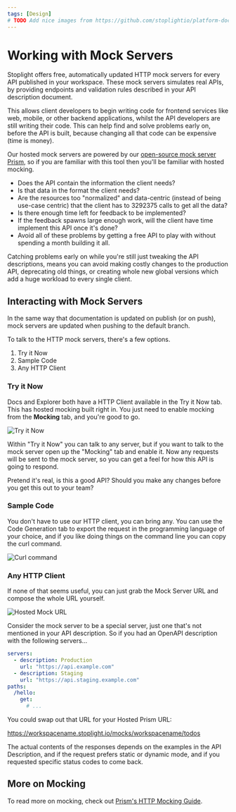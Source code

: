 ```yaml
---
tags: [Design]
# TODO Add nice images from https://github.com/stoplightio/platform-docs/issues/6 if things dont change a bunch
---
```


# Working with Mock Servers

Stoplight offers free, automatically updated HTTP mock servers for every API published in your workspace. These mock servers simulates real APIs, by providing endpoints and validation rules described in your API description document.

This allows client developers to begin writing code for frontend services like web, mobile, or other backend applications, whilst the API developers are still writing their code. This can help find and solve problems early on, before the API is built, because changing all that code can be expensive (time is money).

Our hosted mock servers are powered by our [open-source mock server Prism](https://stoplight.io/open-source/prism), so if you are familiar with this tool then you'll be familiar with hosted mocking.

- Does the API contain the information the client needs?
- Is that data in the format the client needs?
- Are the resources too "normalized" and data-centric (instead of being use-case centric) that the client has to 3292375 calls to get all the data?
- Is there enough time left for feedback to be implemented?
- If the feedback spawns large enough work, will the client have time implement this API once it's done?
- Avoid all of these problems by getting a free API to play with without spending a month building it all.

Catching problems early on while you're still just tweaking the API descriptions, means you can avoid making costly changes to the production API, deprecating old things, or creating whole new global versions which add a huge workload to every single client.

## Interacting with Mock Servers

In the same way that documentation is updated on publish (or on push), mock servers are updated when pushing to the default branch.

To talk to the HTTP mock servers, there's a few options.

1. Try it Now
2. Sample Code
3. Any HTTP Client

### Try it Now

Docs and Explorer both have a HTTP Client available in the Try it Now tab. This has hosted mocking built right in. You just need to enable mocking from the **Mocking** tab, and you're good to go.

![Try it Now](../assets/images/enable-mock.png)

Within "Try it Now" you can talk to any server, but if you want to talk to the mock server open up the "Mocking" tab and enable it. Now any requests will be sent to the mock server, so you can get a feel for how this API is going to respond.

Pretend it's real, is this a good API? Should you make any changes before you get this out to your team?

### Sample Code

You don't have to use our HTTP client, you can bring any. You can use the Code Generation tab to export the request in the programming language of your choice, and if you like doing things on the command line you can copy the curl command.

![Curl command](../assets/images/curl-command.png)

### Any HTTP Client

If none of that seems useful, you can just grab the Mock Server URL and compose the whole URL yourself.

![Hosted Mock URL](../assets/images/hosted-mock-url.gif)

Consider the mock server to be a special server, just one that's not mentioned in your API description. So if you had an OpenAPI description with the following servers...

```yaml
servers:
  - description: Production
    url: "https://api.example.com"
  - description: Staging
    url: "https://api.staging.example.com"
paths:
  /hello:
    get:
      # ...
```

You could swap out that URL for your Hosted Prism URL:

<!-- markdown-link-check-disable -->

https://workspacename.stoplight.io/mocks/workspacename/todos

<!-- markdown-link-check-enable -->

The actual contents of the responses depends on the examples in the API Description, and if the request prefers static or dynamic mode, and if you requested specific status codes to come back.

## More on Mocking

To read more on mocking, check out [Prism's HTTP Mocking Guide](https://meta.stoplight.io/docs/prism/docs/guides/01-mocking.md).
